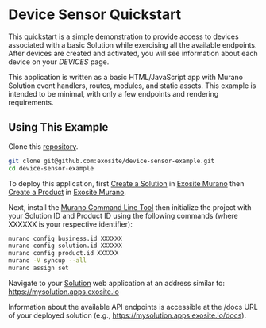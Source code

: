 # Device Sensor Quickstart

This quickstart is a simple demonstration to provide access to devices associated with a basic Solution while exercising all the available endpoints. After devices are created and activated, you will see information about each device on your *DEVICES* page.

This application is written as a basic HTML/JavaScript app with Murano Solution event handlers, routes, modules, and static assets. This example is intended to be minimal, with only a few endpoints and rendering requirements.

## Using This Example

Clone this [repository](https://github.com/exosite/device-sensor-quickstart/blob/master/README.md).

```sh
git clone git@github.com:exosite/device-sensor-example.git
cd device-sensor-example
```

To deploy this application, first [Create a Solution](http://docs.exosite.com/reference/ui/create-solution/) in [Exosite Murano](https://www.exosite.io/business/solutions) then [Create a Product](http://docs.exosite.com/reference/ui/create-product/) in [Exosite Murano](https://www.exosite.io/business/products).

Next, install the [Murano Command Line Tool](http://docs.exosite.com/development/tools/murano-cli/) then initialize the project with your Solution ID and Product ID using the following commands (where XXXXXX is your respective identifier):

```sh 
murano config business.id XXXXXX
murano config solution.id XXXXXX
murano config product.id XXXXXX
murano -V syncup --all
murano assign set
```

Navigate to your [Solution](https://www.exosite.io/business/solutions) web application at an address similar to:
https://mysolution.apps.exosite.io

Information about the available API endpoints is accessible at the /docs URL of your deployed solution (e.g., https://mysolution.apps.exosite.io/docs).
